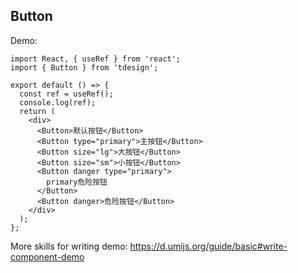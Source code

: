 ## Button

Demo:

```tsx
import React, { useRef } from 'react';
import { Button } from 'tdesign';

export default () => {
  const ref = useRef();
  console.log(ref);
  return (
    <div>
      <Button>默认按钮</Button>
      <Button type="primary">主按钮</Button>
      <Button size="lg">大按钮</Button>
      <Button size="sm">小按钮</Button>
      <Button danger type="primary">
        primary危险按钮
      </Button>
      <Button danger>危险按钮</Button>
    </div>
  );
};
```

More skills for writing demo: https://d.umijs.org/guide/basic#write-component-demo
